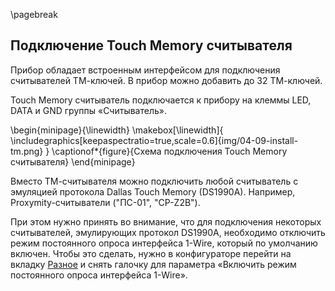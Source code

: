 \pagebreak


## Подключение Touch Memory считывателя

Прибор обладает встроенным интерфейсом для подключения считывателей ТМ-ключей. В прибор можно добавить до 32 ТМ-ключей.   

Touch Memory считыватель подключается к прибору на клеммы LED, DATA и GND группы «Считыватель».

\begin{minipage}{\linewidth}
	\makebox[\linewidth]{
 		\includegraphics[keepaspectratio=true,scale=0.6]{img/04-09-install-tm.png}
 	}
	\captionof*{figure}{Схема подключения Touch Memory считывателя}
\end{minipage}

Вместо ТМ-считывателя можно подключить любой считыватель с эмуляцией протокола Dallas Touch Memory (DS1990A). Например, Proxymity-считыватели ("ПС-01", "CP-Z2B"). 

При этом нужно принять во внимание, что для подключения некоторых считывателей, эмулирующих протокол DS1990A, необходимо отключить режим постоянного опроса интерфейса 1-Wire, который по умолчанию включен. Чтобы это сделать, нужно в конфигураторе перейти на вкладку [Разное](#control-indication) и снять галочку для параметра «Включить режим постоянного опроса интерфейса 1-Wire». 

